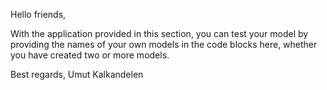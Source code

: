 Hello friends,

With the application provided in this section, you can test your model by providing the names of your own models in the code blocks here,
whether you have created two or more models.

Best regards,
Umut Kalkandelen

